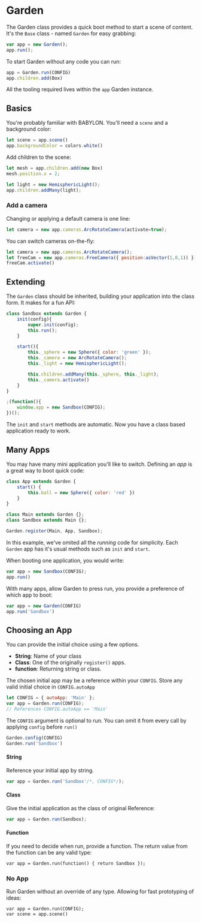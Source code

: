 # Garden

The Garden class provides a quick boot method to start a scene of content. It's the `Base` class - named `Garden` for easy grabbing:

```js
var app = new Garden();
app.run();
```

To start Garden without any code you can run:

```js
app = Garden.run(CONFIG)
app.children.add(Box)
```

All the tooling required lives within the `app` Garden instance.

## Basics

You're probably familiar with BABYLON. You'll need a `scene` and a background color:

```js
let scene = app.scene()
app.backgroundColor = colors.white()
```

Add children to the scene:

```js
let mesh = app.children.add(new Box)
mesh.position.x = 2;

let light = new HemisphericLight();
app.children.addMany(light);
```

### Add a camera


Changing or applying a default camera is one line:

```js
let camera = new app.cameras.ArcRotateCamera(activate=true);
```

You can switch cameras on-the-fly:

```js
let camera = new app.cameras.ArcRotateCamera();
let freeCam = new app.cameras.FreeCamera({ position:asVector(1,0,1)) });
freeCam.activate()
```


## Extending

The `Garden` class should be inherited, building your application into the class form. It makes for a fun API:

```js
class Sandbox extends Garden {
    init(config){
        super.init(config);
        this.run();
    }

    start(){
        this._sphere = new Sphere({ color: 'green' });
        this._camera = new ArcRotateCamera();
        this._light = new HemisphericLight();

        this.children.addMany(this._sphere, this._light);
        this._camera.activate()
    }
}

;(function(){
    window.app = new Sandbox(CONFIG);
})();
```

The `init` and `start` methods are automatic. Now you have a class based application ready to work.


## Many Apps

You may have many mini application you'll like to switch. Defining an _app_ is a great way to boot quick code:

```js
class App extends Garden {
    start() {
        this.ball = new Sphere({ color: 'red' })
    }
}

class Main extends Garden {};
class Sandbox extends Main {};

Garden.register(Main, App, Sandbox);
```

In this example, we've omited all the _running_ code for simplicity. Each `Garden` app has it's usual methods such as `init` and `start`.

When booting one application, you would write:

```js
var app = new Sandbox(CONFIG);
app.run()
```

With many apps, allow Garden to press run, you provide a preference of which app to boot:

```js
var app = new Garden(CONFIG)
app.run('Sandbox')
```

## Choosing an App

You can provide the initial choice using a few options.

+ **String**: Name of your class
+ **Class**: One of the originally `register()` apps.
+ **function**: Returning string or class.

The chosen initial app may be a reference within your `CONFIG`. Store any valid initial choice in `CONFIG.autoApp`

```js
let CONFIG = { autoApp: 'Main' };
var app = Garden.run(CONFIG);
// References CONFIG.autoApp == 'Main'
```

The `CONFIG` argument is optional to run. You can omit it from every call by applying `config` before `run()`

```js
Garden.config(CONFIG)
Garden.run('Sandbox')
```

#### String

Reference your initial app by string.

```js
var app = Garden.run('Sandbox'/*, CONFIG*/);
```

#### Class

Give the initial application as the class of original Reference:

```js
var app = Garden.run(Sandbox);
```

#### Function

If you need to decide when run, provide a function. The return value from the function can be any valid type:

```
var app = Garden.run(function() { return Sandbox });
```

### No App

Run Garden without an override of any type. Allowing for fast prototyping of ideas:

```
var app = Garden.run(CONFIG);
var scene = app.scene()
```
